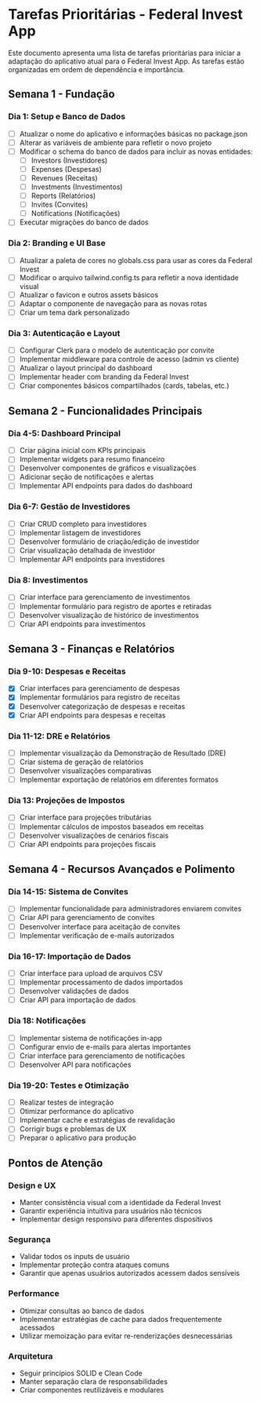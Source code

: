 # Tarefas Prioritárias - Federal Invest App

Este documento apresenta uma lista de tarefas prioritárias para iniciar a adaptação do aplicativo atual para o Federal Invest App. As tarefas estão organizadas em ordem de dependência e importância.

## Semana 1 - Fundação

### Dia 1: Setup e Banco de Dados
- [ ] Atualizar o nome do aplicativo e informações básicas no package.json
- [ ] Alterar as variáveis de ambiente para refletir o novo projeto
- [ ] Modificar o schema do banco de dados para incluir as novas entidades:
  - [ ] Investors (Investidores)
  - [ ] Expenses (Despesas)
  - [ ] Revenues (Receitas)
  - [ ] Investments (Investimentos)
  - [ ] Reports (Relatórios)
  - [ ] Invites (Convites)
  - [ ] Notifications (Notificações)
- [ ] Executar migrações do banco de dados

### Dia 2: Branding e UI Base
- [ ] Atualizar a paleta de cores no globals.css para usar as cores da Federal Invest
- [ ] Modificar o arquivo tailwind.config.ts para refletir a nova identidade visual
- [ ] Atualizar o favicon e outros assets básicos
- [ ] Adaptar o componente de navegação para as novas rotas
- [ ] Criar um tema dark personalizado

### Dia 3: Autenticação e Layout
- [ ] Configurar Clerk para o modelo de autenticação por convite
- [ ] Implementar middleware para controle de acesso (admin vs cliente)
- [ ] Atualizar o layout principal do dashboard
- [ ] Implementar header com branding da Federal Invest
- [ ] Criar componentes básicos compartilhados (cards, tabelas, etc.)

## Semana 2 - Funcionalidades Principais

### Dia 4-5: Dashboard Principal
- [ ] Criar página inicial com KPIs principais
- [ ] Implementar widgets para resumo financeiro
- [ ] Desenvolver componentes de gráficos e visualizações
- [ ] Adicionar seção de notificações e alertas
- [ ] Implementar API endpoints para dados do dashboard

### Dia 6-7: Gestão de Investidores
- [ ] Criar CRUD completo para investidores
- [ ] Implementar listagem de investidores
- [ ] Desenvolver formulário de criação/edição de investidor
- [ ] Criar visualização detalhada de investidor
- [ ] Implementar API endpoints para investidores

### Dia 8: Investimentos
- [ ] Criar interface para gerenciamento de investimentos
- [ ] Implementar formulário para registro de aportes e retiradas
- [ ] Desenvolver visualização de histórico de investimentos
- [ ] Criar API endpoints para investimentos

## Semana 3 - Finanças e Relatórios

### Dia 9-10: Despesas e Receitas
- [x] Criar interfaces para gerenciamento de despesas
- [x] Implementar formulários para registro de receitas
- [x] Desenvolver categorização de despesas e receitas
- [x] Criar API endpoints para despesas e receitas

### Dia 11-12: DRE e Relatórios
- [ ] Implementar visualização da Demonstração de Resultado (DRE)
- [ ] Criar sistema de geração de relatórios
- [ ] Desenvolver visualizações comparativas
- [ ] Implementar exportação de relatórios em diferentes formatos

### Dia 13: Projeções de Impostos
- [ ] Criar interface para projeções tributárias
- [ ] Implementar cálculos de impostos baseados em receitas
- [ ] Desenvolver visualizações de cenários fiscais
- [ ] Criar API endpoints para projeções fiscais

## Semana 4 - Recursos Avançados e Polimento

### Dia 14-15: Sistema de Convites
- [ ] Implementar funcionalidade para administradores enviarem convites
- [ ] Criar API para gerenciamento de convites
- [ ] Desenvolver interface para aceitação de convites
- [ ] Implementar verificação de e-mails autorizados

### Dia 16-17: Importação de Dados
- [ ] Criar interface para upload de arquivos CSV
- [ ] Implementar processamento de dados importados
- [ ] Desenvolver validações de dados
- [ ] Criar API para importação de dados

### Dia 18: Notificações
- [ ] Implementar sistema de notificações in-app
- [ ] Configurar envio de e-mails para alertas importantes
- [ ] Criar interface para gerenciamento de notificações
- [ ] Desenvolver API para notificações

### Dia 19-20: Testes e Otimização
- [ ] Realizar testes de integração
- [ ] Otimizar performance do aplicativo
- [ ] Implementar cache e estratégias de revalidação
- [ ] Corrigir bugs e problemas de UX
- [ ] Preparar o aplicativo para produção

## Pontos de Atenção

### Design e UX
- Manter consistência visual com a identidade da Federal Invest
- Garantir experiência intuitiva para usuários não técnicos
- Implementar design responsivo para diferentes dispositivos

### Segurança
- Validar todos os inputs de usuário
- Implementar proteção contra ataques comuns
- Garantir que apenas usuários autorizados acessem dados sensíveis

### Performance
- Otimizar consultas ao banco de dados
- Implementar estratégias de cache para dados frequentemente acessados
- Utilizar memoização para evitar re-renderizações desnecessárias

### Arquitetura
- Seguir princípios SOLID e Clean Code
- Manter separação clara de responsabilidades
- Criar componentes reutilizáveis e modulares